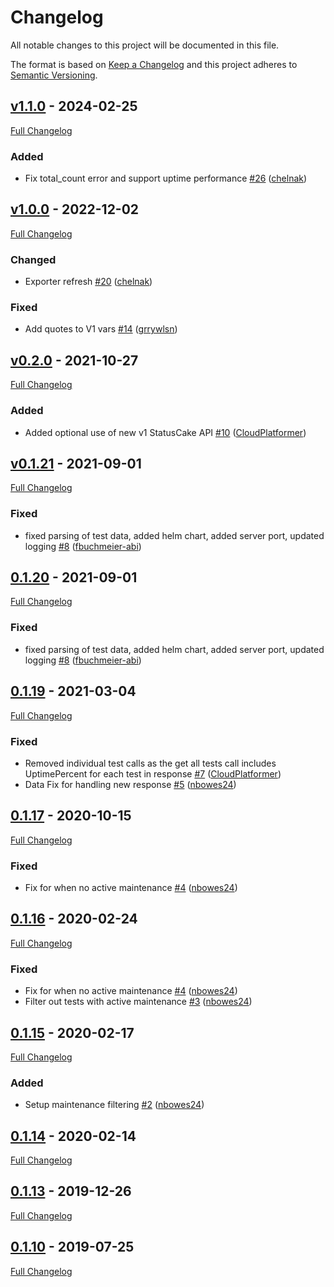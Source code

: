<!-- markdownlint-disable MD024 -->
# Changelog

All notable changes to this project will be documented in this file.

The format is based on [Keep a Changelog](http://keepachangelog.com/en/1.0.0/) and this project adheres to [Semantic Versioning](http://semver.org).

## [v1.1.0](https://github.com/chelnak/status-cake-exporter/tree/v1.1.0) - 2024-02-25

[Full Changelog](https://github.com/chelnak/status-cake-exporter/compare/v1.0.0...v1.1.0)

### Added

- Fix total_count error and support uptime performance [#26](https://github.com/chelnak/status-cake-exporter/pull/26) ([chelnak](https://github.com/chelnak))

## [v1.0.0](https://github.com/chelnak/status-cake-exporter/tree/v1.0.0) - 2022-12-02

[Full Changelog](https://github.com/chelnak/status-cake-exporter/compare/v0.2.0...v1.0.0)

### Changed
- Exporter refresh [#20](https://github.com/chelnak/status-cake-exporter/pull/20) ([chelnak](https://github.com/chelnak))

### Fixed

- Add quotes to V1 vars [#14](https://github.com/chelnak/status-cake-exporter/pull/14) ([grrywlsn](https://github.com/grrywlsn))

## [v0.2.0](https://github.com/chelnak/status-cake-exporter/tree/v0.2.0) - 2021-10-27

[Full Changelog](https://github.com/chelnak/status-cake-exporter/compare/v0.1.21...v0.2.0)

### Added

- Added optional use of new v1 StatusCake API [#10](https://github.com/chelnak/status-cake-exporter/pull/10) ([CloudPlatformer](https://github.com/CloudPlatformer))

## [v0.1.21](https://github.com/chelnak/status-cake-exporter/tree/v0.1.21) - 2021-09-01

[Full Changelog](https://github.com/chelnak/status-cake-exporter/compare/0.1.20...v0.1.21)

### Fixed

- fixed parsing of test data, added helm chart, added server port, updated logging [#8](https://github.com/chelnak/status-cake-exporter/pull/8) ([fbuchmeier-abi](https://github.com/fbuchmeier-abi))

## [0.1.20](https://github.com/chelnak/status-cake-exporter/tree/0.1.20) - 2021-09-01

[Full Changelog](https://github.com/chelnak/status-cake-exporter/compare/0.1.19...0.1.20)

### Fixed

- fixed parsing of test data, added helm chart, added server port, updated logging [#8](https://github.com/chelnak/status-cake-exporter/pull/8) ([fbuchmeier-abi](https://github.com/fbuchmeier-abi))

## [0.1.19](https://github.com/chelnak/status-cake-exporter/tree/0.1.19) - 2021-03-04

[Full Changelog](https://github.com/chelnak/status-cake-exporter/compare/0.1.17...0.1.19)

### Fixed

- Removed individual test calls as the get all tests call includes UptimePercent for each test in response [#7](https://github.com/chelnak/status-cake-exporter/pull/7) ([CloudPlatformer](https://github.com/CloudPlatformer))
- Data Fix for handling new response [#5](https://github.com/chelnak/status-cake-exporter/pull/5) ([nbowes24](https://github.com/nbowes24))

## [0.1.17](https://github.com/chelnak/status-cake-exporter/tree/0.1.17) - 2020-10-15

[Full Changelog](https://github.com/chelnak/status-cake-exporter/compare/0.1.16...0.1.17)

### Fixed

- Fix for when no active maintenance [#4](https://github.com/chelnak/status-cake-exporter/pull/4) ([nbowes24](https://github.com/nbowes24))

## [0.1.16](https://github.com/chelnak/status-cake-exporter/tree/0.1.16) - 2020-02-24

[Full Changelog](https://github.com/chelnak/status-cake-exporter/compare/0.1.15...0.1.16)

### Fixed

- Fix for when no active maintenance [#4](https://github.com/chelnak/status-cake-exporter/pull/4) ([nbowes24](https://github.com/nbowes24))
- Filter out tests with active maintenance [#3](https://github.com/chelnak/status-cake-exporter/pull/3) ([nbowes24](https://github.com/nbowes24))

## [0.1.15](https://github.com/chelnak/status-cake-exporter/tree/0.1.15) - 2020-02-17

[Full Changelog](https://github.com/chelnak/status-cake-exporter/compare/0.1.14...0.1.15)

### Added

- Setup maintenance filtering [#2](https://github.com/chelnak/status-cake-exporter/pull/2) ([nbowes24](https://github.com/nbowes24))

## [0.1.14](https://github.com/chelnak/status-cake-exporter/tree/0.1.14) - 2020-02-14

[Full Changelog](https://github.com/chelnak/status-cake-exporter/compare/0.1.13...0.1.14)

## [0.1.13](https://github.com/chelnak/status-cake-exporter/tree/0.1.13) - 2019-12-26

[Full Changelog](https://github.com/chelnak/status-cake-exporter/compare/0.1.10...0.1.13)

## [0.1.10](https://github.com/chelnak/status-cake-exporter/tree/0.1.10) - 2019-07-25

[Full Changelog](https://github.com/chelnak/status-cake-exporter/compare/01d8fe4687dee91716b43596add1d4ba78fb28be...0.1.10)
